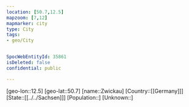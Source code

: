 ```yaml
---
location: [50.7,12.5]
mapzoom: [7,12] 
mapmarker: city 
type: City
tags:
- geo/City


SpocWebEntityId: 35861
isDeleted: false
confidential: public

---
```

[geo-lon::12.5]
[geo-lat::50.7]
[name::Zwickau]
[Country::[[Germany]]]
[State::[[../../Sachsen]]]
[Population::]
[Unknown::]

